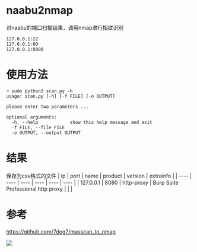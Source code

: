 # naabu2nmap
对naabu的端口扫描结果，调用nmap进行指纹识别
```
127.0.0.1:22
127.0.0.1:80
127.0.0.1:8080
```

# 使用方法
```shell
➜ sudo python3 scan.py -h                           
usage: scan.py [-h] [-f FILE] [-o OUTPUT]

please enter two parameters ...

optional arguments:
  -h, --help            show this help message and exit
  -f FILE, --file FILE
  -o OUTPUT, --output OUTPUT
```
# 结果
保存为csv格式的文件
|   ip   | port     | name     |   product   |  version    |   extrainfo   |
| ---- | ---- | ---- | ---- | ---- | ---- |
| 127.0.0.1 | 8080 | http-proxy | Burp Suite Professional http proxy |      |      |

# 参考
https://github.com/7dog7/masscan_to_nmap

![](https://starchart.cc/r00tSe7en/naabu2nmap.svg)

